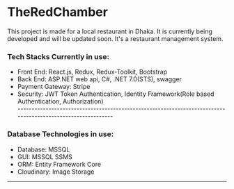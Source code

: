 # TheRedChamber
This project is made for a local restaurant in Dhaka. It is currently being developed and will be updated soon. It's a restaurant management system. 

<h3>Tech Stacks Currently in use:</h3>

<ul>
  <li>Front End: React.js, Redux, Redux-Toolkit, Bootstrap</li>
  <li>Back End: ASP.NET web api, C#, .NET 7.0(STS), swagger</li>
  <li>Payment Gateway: Stripe</li>
  <li>Security: JWT Token Authentication, Identity Framework(Role based Authentication, Authorization)</li>
  ------------------------------------------------------------------------------------------------------------
</ul>
<h3>Database Technologies in use:</h3>
  <ul> 
    <li>Database: MSSQL</li>
    <li>GUI: MSSQL SSMS</li>
    <li>ORM: Entity Framework Core</li>
     <li>Cloudinary: Image Storage</li>
  </ul>

<hr/>
